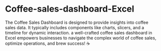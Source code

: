 # Coffee-sales-dashboard-Excel
The Coffee Sales Dashboard is designed to provide insights into coffee sales data.
It typically includes components like charts, slicers, and a timeline for dynamic interaction.
 a well-crafted coffee sales dashboard in Excel empowers businesses to navigate the complex world of coffee sales, optimize operations, and brew success! ☕
